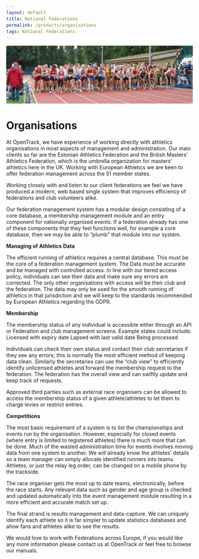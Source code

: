 ```yaml
---
layout: default
title: National Federations
permalink: /products/organisations
tags: National Federations
---
```


![Surrey Relays 2015](/img/gallery/surrey_relays_2015.jpg)

# Organisations

At OpenTrack, we have experience of working directly with athletics organisations in most aspects of management and administration. Our main clients so far are the Estonian Athletics Federation and the British Masters’ Athletics Federation, which is the umbrella organization for masters’ athletics here in the UK. Working with European Athletics we are keen to offer federation management across the 51 member states.

Working closely with and listen to our client federations we feel we have produced a modern, web based single system that improves efficiency of federations and club volunteers alike.

Our federation management system has a modular design consisting of a core database, a membership management module and an entry component for nationally organised events. If a federation already has one of these components that they feel functions well, for example a core database, then we may be able to “plumb” that module into our system.

__Managing of Athletics Data__

The efficient running of athletics requires a central database. This must be the core of a federation management system. The Data must be accurate and be managed with controlled access. In line with our tiered access policy, individuals can see their data and make sure any errors are  corrected. The only other organisations with access will be their club and the federation. The data may only be used for the smooth running of athletics in that jurisdiction and we will keep to the standards recommended by European Athletics regarding the GDPR.

__Membership__

The membership status of any individual is accessible either through an API or Federation and club management screens. Example states could include:	
Licensed with expiry date
Lapsed with last valid date
Being processed

Individuals can check their own status and contact their club secretaries if they see any errors; this is normally the most efficient method of keeping data clean. Similarly the secretaries can use the “club view” to efficiently identify unlicensed athletes and forward the membership request to the federation. The federation has the overall view and can swiftly update and keep track of requests.

Approved third parties such as external race organisers can be allowed to access the membership status of a given athlete/athletes to let them to charge levies or restrict entries.

__Competitions__

The most basic requirement of a system is to list the championships and events run by the organisation. However, especially for closed events (where entry is limited to registered athletes) there is much more that can be done. Much of the wasted administration time for  events involves moving data from one system to another. We will already know the athletes’ details so a team manager can simply allocate identified runners into teams. Athletes, or just the relay leg order, can be changed on a mobile phone by the trackside.

The race organiser gets the most up to date teams, electronically, before the race starts.
Any relevant data such as gender and age group is checked and updated automatically into the event management module resulting in a more efficient and accurate match set up.

The final strand is results management and data-capture. We can uniquely identify each athlete so it is far simpler to update statistics databases and allow fans and athletes alike to see the results.

We would love to work with Federations across Europe, if you would like any more information please contact us at OpenTrack or feel free to browse our manuals.
